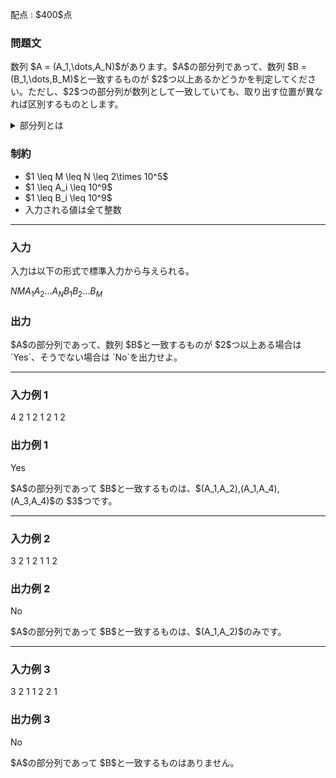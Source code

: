 
<div>

<span>

<span>

<p>
配点 : $400$点
</p>

<div>

<section>

### **問題文**

<p>
数列 $A = (A_1,\dots,A_N)$があります。$A$の部分列であって、数列 $B = (B_1,\dots,B_M)$と一致するものが $2$つ以上あるかどうかを判定してください。ただし、$2$つの部分列が数列として一致していても、取り出す位置が異なれば区別するものとします。
</p>

<details>

<summary>
部分列とは
</summary>
$A$の部分列とは、$A$の要素を $0$個以上選んで削除し、残った要素を元の順序を保って並べた数列のことを指します。

</details>

</section>

</div>

<div>

<section>

### **制約**

<ul>

<li>
$1 \leq M \leq N \leq 2\times 10^5$
</li>

<li>
$1 \leq A_i \leq 10^9$
</li>

<li>
$1 \leq B_i \leq 10^9$
</li>

<li>
入力される値は全て整数
</li>

</ul>

</section>

</div>

---

<div>

<div>

<section>

### **入力**

<p>
入力は以下の形式で標準入力から与えられる。
</p>

<div>

$N$$M$$A_1$$A_2$$\ldots$$A_N$$B_1$$B_2$$\ldots$$B_M$
</div>

</section>

</div>

<div>

<section>

### **出力**

<p>
$A$の部分列であって、数列 $B$と一致するものが $2$つ以上ある場合は `Yes`、そうでない場合は `No`を出力せよ。
</p>

</section>

</div>

</div>

---

<div>

<section>

### **入力例 1**

<div>

4 2
1 2 1 2
1 2

</div>

</section>

</div>

<div>

<section>

### **出力例 1**

<div>

Yes

</div>

<p>
$A$の部分列であって $B$と一致するものは、$(A_1,A_2),(A_1,A_4),(A_3,A_4)$の $3$つです。
</p>

</section>

</div>

---

<div>

<section>

### **入力例 2**

<div>

3 2
1 2 1
1 2

</div>

</section>

</div>

<div>

<section>

### **出力例 2**

<div>

No

</div>

<p>
$A$の部分列であって $B$と一致するものは、$(A_1,A_2)$のみです。
</p>

</section>

</div>

---

<div>

<section>

### **入力例 3**

<div>

3 2
1 1 2
2 1

</div>

</section>

</div>

<div>

<section>

### **出力例 3**

<div>

No

</div>

<p>
$A$の部分列であって $B$と一致するものはありません。
</p>

</section>

</div>

</span>

</span>

</div>

